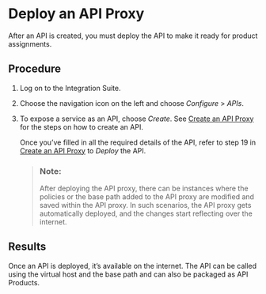 <!-- loio525f0ddb1eae40f1a43ce2cbf99b7191 -->

# Deploy an API Proxy

After an API is created, you must deploy the API to make it ready for product assignments.



## Procedure

1.  Log on to the Integration Suite.

2.  Choose the navigation icon on the left and choose *Configure* \> *APIs*.

3.  To expose a service as an API, choose *Create*. See [Create an API Proxy](create-an-api-proxy-c0842d5.md) for the steps on how to create an API.

    Once you’ve filled in all the required details of the API, refer to step 19 in [Create an API Proxy](create-an-api-proxy-c0842d5.md) to *Deploy* the API.

    > ### Note:  
    > After deploying the API proxy, there can be instances where the policies or the base path added to the API proxy are modified and saved within the API proxy. In such scenarios, the API proxy gets automatically deployed, and the changes start reflecting over the internet.




<a name="loio525f0ddb1eae40f1a43ce2cbf99b7191__result_l2r_tvf_5pb"/>

## Results

Once an API is deployed, it’s available on the internet. The API can be called using the virtual host and the base path and can also be packaged as API Products.

